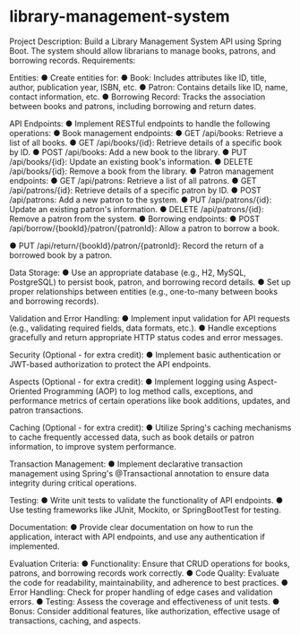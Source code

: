 # library-management-system

Project Description:
Build a Library Management System API using Spring Boot. The system should allow librarians
to manage books, patrons, and borrowing records.
Requirements:

Entities:
● Create entities for:
● Book: Includes attributes like ID, title, author, publication year, ISBN, etc.
● Patron: Contains details like ID, name, contact information, etc.
● Borrowing Record: Tracks the association between books and patrons,
including borrowing and return dates.

API Endpoints:
● Implement RESTful endpoints to handle the following operations:
● Book management endpoints:
● GET /api/books: Retrieve a list of all books.
● GET /api/books/{id}: Retrieve details of a specific book by ID.
● POST /api/books: Add a new book to the library.
● PUT /api/books/{id}: Update an existing book's information.
● DELETE /api/books/{id}: Remove a book from the library.
● Patron management endpoints:
● GET /api/patrons: Retrieve a list of all patrons.
● GET /api/patrons/{id}: Retrieve details of a specific patron by ID.
● POST /api/patrons: Add a new patron to the system.
● PUT /api/patrons/{id}: Update an existing patron's information.
● DELETE /api/patrons/{id}: Remove a patron from the system.
● Borrowing endpoints:
● POST /api/borrow/{bookId}/patron/{patronId}: Allow a patron to
borrow a book.

● PUT /api/return/{bookId}/patron/{patronId}: Record the return of a borrowed book by a patron.

Data Storage:
● Use an appropriate database (e.g., H2, MySQL, PostgreSQL) to persist book, patron, and borrowing record details.
● Set up proper relationships between entities (e.g., one-to-many between books and borrowing records).

Validation and Error Handling:
● Implement input validation for API requests (e.g., validating required fields, data formats, etc.).
● Handle exceptions gracefully and return appropriate HTTP status codes and error messages.

Security (Optional - for extra credit):
● Implement basic authentication or JWT-based authorization to protect the API endpoints.

Aspects (Optional - for extra credit):
● Implement logging using Aspect-Oriented Programming (AOP) to log method calls, exceptions, and performance metrics of certain operations like book additions, updates, and patron transactions.

Caching (Optional - for extra credit):
● Utilize Spring's caching mechanisms to cache frequently accessed data, such as book details or patron information, to improve system performance.

Transaction Management:
● Implement declarative transaction management using Spring's @Transactional annotation to ensure data integrity during critical operations.

Testing:
● Write unit tests to validate the functionality of API endpoints.
● Use testing frameworks like JUnit, Mockito, or SpringBootTest for testing.

Documentation:
● Provide clear documentation on how to run the application, interact with API endpoints, and use any authentication if implemented.

Evaluation Criteria:
● Functionality: Ensure that CRUD operations for books, patrons, and borrowing records
work correctly.
● Code Quality: Evaluate the code for readability, maintainability, and adherence to best practices.
● Error Handling: Check for proper handling of edge cases and validation errors.
● Testing: Assess the coverage and effectiveness of unit tests.
● Bonus: Consider additional features, like authorization, effective usage of transactions,
caching, and aspects.